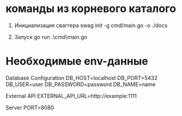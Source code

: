 # команды из корневого каталого
1. Инициализация сваггера
    swag init -g cmd/main.go -o ./docs

2. Запуск 
    go run .\cmd\main.go

# Необходимые env-данные
Database Configuration
    DB_HOST=localhost
    DB_PORT=5432
    DB_USER=user
    DB_PASSWORD=password
    DB_NAME=name

External API
    EXTERNAL_API_URL=http://example:1111

Server
    PORT=8080